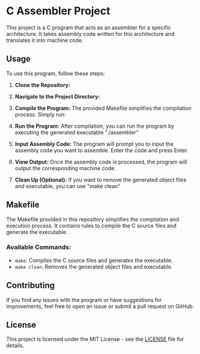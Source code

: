 # C Assembler Project

This project is a C program that acts as an assembler for a specific architecture. It takes assembly code written for this architecture and translates it into machine code.

## Usage

To use this program, follow these steps:

1. **Clone the Repository:**

2. **Navigate to the Project Directory:**

3. **Compile the Program:**
The provided Makefile simplifies the compilation process. Simply run:

4. **Run the Program:**
After compilation, you can run the program by executing the generated executable "./assembler"

5. **Input Assembly Code:**
The program will prompt you to input the assembly code you want to assemble. Enter the code and press Enter.

6. **View Output:**
Once the assembly code is processed, the program will output the corresponding machine code.

7. **Clean Up (Optional):**
If you want to remove the generated object files and executable, you can use "make clean"

## Makefile

The Makefile provided in this repository simplifies the compilation and execution process. It contains rules to compile the C source files and generate the executable.

### Available Commands:

- `make`: Compiles the C source files and generates the executable.
- `make clean`: Removes the generated object files and executable.

## Contributing

If you find any issues with the program or have suggestions for improvements, feel free to open an issue or submit a pull request on GitHub.

## License

This project is licensed under the MIT License - see the [LICENSE](LICENSE) file for details.



